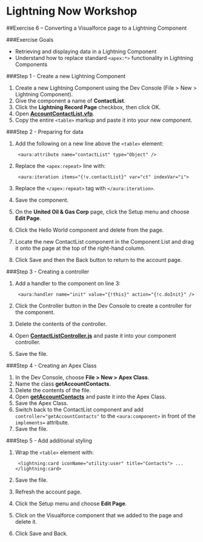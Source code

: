 # Lightning Now Workshop

##Exercise 6 – Converting a Visualforce page to a Lightning Component

###Exercise Goals

* Retrieving and displaying data in a Lightning Component
* Understand how to replace standard `<apex:*>` functionality in Lightning Components

###Step 1 - Create a new Lightning Component

1. Create a new Lightning Component using the Dev Console (File > New > Lightning Component).
2. Give the component a name of **ContactList**.
3. Click the **Lightning Record Page** checkbox, then click OK.
4. Open **[AccountContactList.vfp](https://raw.githubusercontent.com/garazi/LightningNowWorkshop/exercise-6/Snippets/AccountContactList.vfp)**.
5. Copy the entire `<table>` markup and paste it into your new component.

###Step 2 - Preparing for data
1. Add the following on a new line above the `<table>` element:

		<aura:attribute name="contactList" type="Object" />
		
2. Replace the `<apex:repeat>` line with:

		<aura:iteration items="{!v.contactList}" var="ct" indexVar="i">
		
3. Replace the `</apex:repeat>` tag with `</aura:iteration>`.
4. Save the component.
5. On the **United Oil & Gas Corp** page, click the Setup menu and choose **Edit Page**.
6. Click the Hello World component and delete from the page.
7. Locate the new ContactList component in the Component List and drag it onto the page at the top of the right-hand column.
8. Click Save and then the Back button to return to the account page.

###Step 3 - Creating a controller
1. Add a handler to the component on line 3:

		<aura:handler name="init" value="{!this}" action="{!c.doInit}" />
		
2. Click the Controller button in the Dev Console to create a controller for the component.
3. Delete the contents of the controller.
3. Open **[ContactListController.js](https://raw.githubusercontent.com/garazi/LightningNowWorkshop/exercise-6/Snippets/ContactListController.js)** and paste it into your component controller.
4. Save the file.

###Step 4 - Creating an Apex Class
1. In the Dev Console, choose **File > New > Apex Class**.
2. Name the class **getAccountContacts**.
3. Delete the contents of the file.
4. Open **[getAccountContacts](https://raw.githubusercontent.com/garazi/LightningNowWorkshop/exercise-6/Snippets/getAccountContacts.cls)** and paste it into the Apex Class. 
5. Save the Apex Class.
6. Switch back to the ContactList component and add `controller="getAccountContacts"` to the `<aura:component>` in front of the `implements=` attribute.
7. Save the file.

###Step 5 - Add additional styling
1. Wrap the `<table>` element with:

		<lightning:card iconName="utility:user" title="Contacts"> ... </lightning:card>
		
2. Save the file.
3. Refresh the account page.
4. Click the Setup menu and choose **Edit Page**.
5. Click on the Visualforce component that we added to the page and delete it.
6. Click Save and Back.